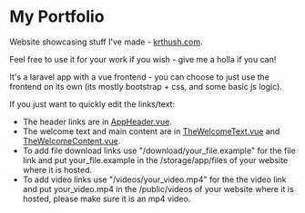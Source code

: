 # My Portfolio
Website showcasing stuff I've made - [krthush.com](https://krthush.com/).

Feel free to use it for your work if you wish - give me a holla if you can!

It's a laravel app with a vue frontend - you can choose to just use the frontend on its own (its mostly bootstrap + css, and some basic js logic).

If you just want to quickly edit the links/text:

 - The header links are in [AppHeader.vue](resources/js/components/AppHeader.vue).
 - The welcome text and main content are in [TheWelcomeText.vue](resources/js/components/TheWelcomeText.vue) and [TheWelcomeContent.vue](resources/js/components/TheWelcomeContent.vue).
 - To add file download links use "/download/your_file.example" for the file link and put your_file.example in the /storage/app/files of your website where it is hosted.
 - To add video links use "/videos/your_video.mp4" for the the video link and put your_video.mp4 in the /public/videos of your website where it is hosted, please make sure it is an mp4 video.
